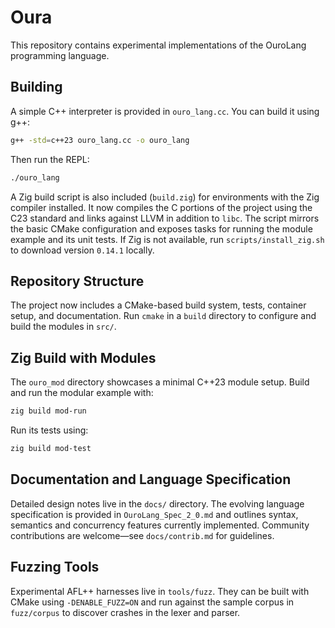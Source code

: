 # Oura

This repository contains experimental implementations of the OuroLang programming language.

## Building

A simple C++ interpreter is provided in `ouro_lang.cc`. You can build it using g++:

```bash
g++ -std=c++23 ouro_lang.cc -o ouro_lang
```

Then run the REPL:

```bash
./ouro_lang
```

A Zig build script is also included (`build.zig`) for environments with the Zig compiler installed. It now compiles the C portions of the project using the C23 standard and links against LLVM in addition to `libc`. The script mirrors the basic CMake configuration and exposes tasks for running the module example and its unit tests. If Zig is not available, run `scripts/install_zig.sh` to download version `0.14.1` locally.

## Repository Structure

The project now includes a CMake-based build system, tests, container setup, and documentation. Run `cmake` in a `build` directory to configure and build the modules in `src/`.

## Zig Build with Modules

The `ouro_mod` directory showcases a minimal C++23 module setup. Build and run the modular example with:

```bash
zig build mod-run
```

Run its tests using:

```bash
zig build mod-test
```

## Documentation and Language Specification

Detailed design notes live in the `docs/` directory. The evolving language
specification is provided in `OuroLang_Spec_2_0.md` and outlines syntax,
semantics and concurrency features currently implemented. Community
contributions are welcome—see `docs/contrib.md` for guidelines.

## Fuzzing Tools

Experimental AFL++ harnesses live in `tools/fuzz`.  They can be
built with CMake using `-DENABLE_FUZZ=ON` and run against the sample
corpus in `fuzz/corpus` to discover crashes in the lexer and parser.

